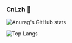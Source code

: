 ### CnLzh 👋

![Anurag's GitHub stats](https://github-readme-stats.vercel.app/api?username=CnLzh&show_icons=true&theme=dark)

![Top Langs](https://github-readme-stats.vercel.app/api/top-langs/?username=cnlzh&show_icons=true&theme=dark)
